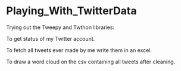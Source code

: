 # Playing_With_TwitterData

Trying out the Tweepy and Twthon libraries:

To get status of my Twitter account.

To fetch all tweets ever made by me write them in an excel.

To draw a word cloud on the csv containing all tweets after cleaning.
